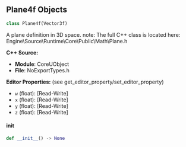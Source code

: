 ## Plane4f Objects

```python
class Plane4f(Vector3f)
```

A plane definition in 3D space.
note: The full C++ class is located here: Engine\Source\Runtime\Core\Public\Math\Plane.h

**C++ Source:**

- **Module**: CoreUObject
- **File**: NoExportTypes.h

**Editor Properties:** (see get_editor_property/set_editor_property)

- ``w`` (float):  [Read-Write]
- ``x`` (float):  [Read-Write]
- ``y`` (float):  [Read-Write]
- ``z`` (float):  [Read-Write]

<a id="unreal.Plane4f.__init__"></a>

#### __init__

```python
def __init__() -> None
```

<a id="unreal.PlatformInputDeviceState"></a>